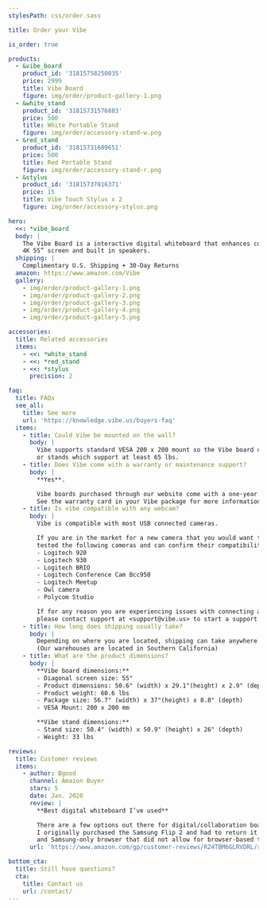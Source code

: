 ```yaml
---
stylesPath: css/order.sass

title: Order your Vibe

is_order: true

products:
  - &vibe_board
    product_id: '31815758250035'
    price: 2999
    title: Vibe Board
    figure: img/order/product-gallery-1.png
  - &white_stand
    product_id: '31815731576883'
    price: 500
    title: White Portable Stand
    figure: img/order/accessory-stand-w.png
  - &red_stand
    product_id: '31815731609651'
    price: 500
    title: Red Portable Stand
    figure: img/order/accessory-stand-r.png
  - &stylus
    product_id: '31815737016371'
    price: 15
    title: Vibe Touch Stylus x 2
    figure: img/order/accessory-stylus.png

hero:
  <<: *vibe_board
  body: |
    The Vibe Board is a interactive digital whiteboard that enhances collaboration with a
    4K 55” screen and built in speakers.
  shipping: |
    Complimentary U.S. Shipping + 30-Day Returns
  amazon: https://www.amazon.com/Vibe
  gallery:
    - img/order/product-gallery-1.png
    - img/order/product-gallery-2.png
    - img/order/product-gallery-3.png
    - img/order/product-gallery-4.png
    - img/order/product-gallery-5.png

accessories:
  title: Related accessories
  items:
    - <<: *white_stand
    - <<: *red_stand
    - <<: *stylus
      precision: 2

faq:
  title: FAQs
  see_all:
    title: See more
    url: 'https://knowledge.vibe.us/buyers-faq'
  items:
    - title: Could Vibe be mounted on the wall?
      body: |
        Vibe supports standard VESA 200 x 200 mount so the Vibe board can be installed on any compatible wall mounts
        or stands which support at least 65 lbs.
    - title: Does Vibe come with a warranty or maintenance support?
      body: |
        **Yes**.

        Vibe boards purchased through our website come with a one-year warranty.
        See the warranty card in your Vibe package for more information.
    - title: Is vibe compatible with any webcam?
      body: |
        Vibe is compatible with most USB connected cameras.

        If you are in the market for a new camera that you would want to use with your Vibe board, our team has
        tested the following cameras and can confirm their compatibility with Vibe.
        - Logitech 920
        - Logitech 930
        - Logitech BRIO
        - Logitech Conference Cam Bcc950
        - Logitech Meetup
        - Owl camera
        - Polycom Studio 

        If for any reason you are experiencing issues with connecting a camera or webcam to your Vibe board,
        please contact support at <support@vibe.us> to start a support ticket.
    - title: How long does shipping usually take?
      body: |
        Depending on where you are located, shipping can take anywhere from 3-5 business days.
        (Our warehouses are located in Southern California)
    - title: What are the product dimensions?
      body: |
        **Vibe board dimensions:**
        - Diagonal screen size: 55"
        - Product dimensions: 50.6" (width) x 29.1"(height) x 2.9" (depth)
        - Product weight: 60.6 lbs
        - Package size: 56.7" (width) x 37"(height) x 8.8" (depth)
        - VESA Mount: 200 x 200 mm

        **Vibe stand dimensions:**
        - Stand size: 50.4" (width) x 50.9" (height) x 26" (depth)
        - Weight: 33 lbs

reviews:
  title: Customer reviews
  items:
    - author: Bgood
      channel: Amazon Buyer
      stars: 5
      date: Jan. 2020
      review: |
        **Best digital whiteboard I’ve used**

        There are a few options out there for digital/collaboration boards.
        I originally purchased the Samsung Flip 2 and had to return it due to its lack of cloud collaboration
        and Samsung-only browser that did not allow for browser-based tools...
      url: 'https://www.amazon.com/gp/customer-reviews/R24TBM6GLRVDRL/ref=cm_cr_dp_d_rvw_ttl?ie=UTF8&ASIN=B081LPL772'

bottom_cta:
  title: Still have questions?
  cta:
    title: Contact us
    url: /contact/
---
```

